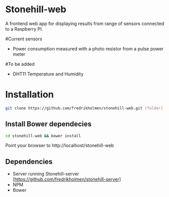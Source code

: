 Stonehill-web
=============

A frontend web app for displaying results from range of sensors connected to a Raspberry PI.

#Current sensors
- Power consumption measured with a photo resistor from a pulse power meter

#To be added
- DHT11 Temperature and Humidity

# Installation

```bash
git clone https://github.com/fredrikholmen/stonehill-web.git [folder]
```

## Install Bower dependecies

```bash
cd stonehill-web && bower install
```

Point your browser to http://localhost/stonehill-web

## Dependencies

- Server running Stonehill-server [https://github.com/fredrikholmen/stonehill-server]
- NPM
- Bower



